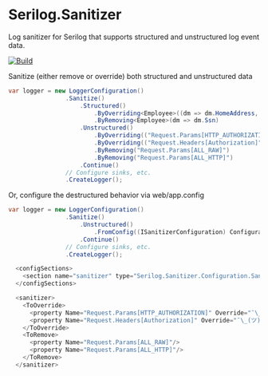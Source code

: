 # Serilog.Sanitizer
Log sanitizer for Serilog that supports structured and unstructured log event data.

[![Build](https://github.com/waxtell/Serilog.Sanitizer/actions/workflows/build.yml/badge.svg)](https://github.com/waxtell/Serilog.Sanitizer/actions/workflows/build.yml)

Sanitize (either remove or override) both structured and unstructured data

```csharp
var logger = new LoggerConfiguration()
                .Sanitize()
                    .Structured()
                        .ByOverriding<Employee>((dm => dm.HomeAddress, @"¯\_(ツ)_/¯"))
                        .ByRemoving<Employee>(dm => dm.Ssn)
                    .Unstructured()
                        .ByOverriding(("Request.Params[HTTP_AUTHORIZATION]", @"¯\_(ツ)_/¯"))
                        .ByOverriding(("Request.Headers[Authorization]", @"¯\_(ツ)_/¯"))
                        .ByRemoving("Request.Params[ALL_RAW]")
                        .ByRemoving("Request.Params[ALL_HTTP]")
                    .Continue()
                // Configure sinks, etc.
                .CreateLogger();
```

Or, configure the destructured behavior via web/app.config

```csharp
var logger = new LoggerConfiguration()
                .Sanitize()
                    .Unstructured()
                        .FromConfig((ISanitizerConfiguration) ConfigurationManager.GetSection("sanitizer"))
                    .Continue()
                // Configure sinks, etc.
                .CreateLogger();

  <configSections>
    <section name="sanitizer" type="Serilog.Sanitizer.Configuration.SanitizerConfigSection,Serilog.Sanitizer"/>
  </configSections>

  <sanitizer>
    <ToOverride>
      <property Name="Request.Params[HTTP_AUTHORIZATION]" Override="¯\_(ツ)_/¯"/>
      <property Name="Request.Headers[Authorization]" Override="¯\_(ツ)_/¯"/>
    </ToOverride>
    <ToRemove>
      <property Name="Request.Params[ALL_RAW]"/>
      <property Name="Request.Params[ALL_HTTP]"/>
    </ToRemove>
  </sanitizer>
```
